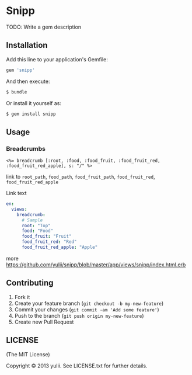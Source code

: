 # Snipp

TODO: Write a gem description

## Installation

Add this line to your application's Gemfile:

```ruby
gem 'snipp'
```
And then execute:
```sh
$ bundle
```
Or install it yourself as:
```sh
$ gem install snipp
```
## Usage
### Breadcrumbs
```html+ruby
<%= breadcrumb [:root, :food, :food_fruit, :food_fruit_red, :food_fruit_red_apple], s: "/" %>
```

link to `root_path`, `food_path`, `food_fruit_path`, `food_fruit_red`, `food_fruit_red_apple`

Link text
```yaml
en:
  views:
    breadcrumb:
      # Sample
      root: "Top"
      food: "Food"
      food_fruit: "Fruit"
      food_fruit_red: "Red"
      food_fruit_red_apple: "Apple"
```

more https://github.com/yulii/snipp/blob/master/app/views/snipp/index.html.erb

## Contributing

1. Fork it
2. Create your feature branch (`git checkout -b my-new-feature`)
3. Commit your changes (`git commit -am 'Add some feature'`)
4. Push to the branch (`git push origin my-new-feature`)
5. Create new Pull Request

## LICENSE
(The MIT License)

Copyright © 2013 yulii. See LICENSE.txt for further details.
